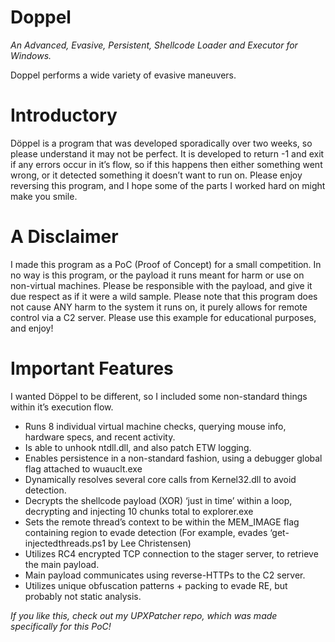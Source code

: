 # Doppel
*An Advanced, Evasive, Persistent, Shellcode Loader and Executor for Windows.*

Doppel performs a wide variety of evasive maneuvers.


# Introductory

Döppel is a program that was developed sporadically over two weeks, so please understand it may not be perfect. It is developed to return -1 and exit if any errors occur in it’s flow, so if this happens then either something went wrong, or it detected something it doesn’t want to run on. Please enjoy reversing this program, and I hope some of the parts I worked hard on might make you smile.

# A Disclaimer

I made this program as a PoC (Proof of Concept) for a small competition. In no way is this program, or the payload it runs meant for harm or use on non-virtual machines. Please be responsible with the payload, and give it due respect as if it were a wild sample. Please note that this program does not cause ANY harm to the system it runs on, it purely allows for remote control via a C2 server. Please use this example for educational purposes, and enjoy!

# Important Features

I wanted Döppel to be different, so I included some non-standard things within it’s execution flow.

- Runs 8 individual virtual machine checks, querying mouse info, hardware specs, and recent activity.
- Is able to unhook ntdll.dll, and also patch ETW logging.
- Enables persistence in a non-standard fashion, using a debugger global flag attached to wuauclt.exe
- Dynamically resolves several core calls from Kernel32.dll to avoid detection.
- Decrypts the shellcode payload (XOR) ‘just in time’ within a loop, decrypting and injecting 10 chunks total to explorer.exe
- Sets the remote thread’s context to be within the MEM_IMAGE flag containing region to evade detection (For example, evades ‘get-injectedthreads.ps1 by Lee Christensen)
- Utilizes RC4 encrypted TCP connection to the stager server, to retrieve the main payload.
- Main payload communicates using reverse-HTTPs to the C2 server.
- Utilizes unique obfuscation patterns + packing to evade  RE, but probably not static analysis.

*If you like this, check out my UPXPatcher repo, which was made specifically for this PoC!*
